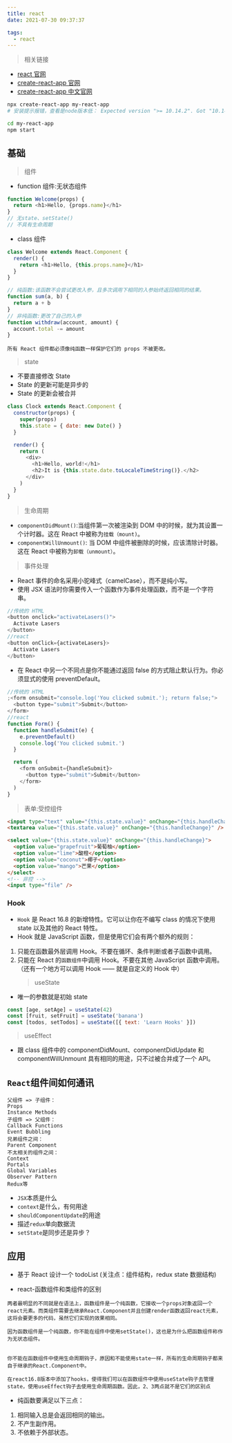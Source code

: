 ```yaml
---
title: react
date: 2021-07-30 09:37:37

tags:
  - react
---
```


> 相关链接

- [react 官网](https://react.docschina.org/)
- [create-react-app 官网](https://create-react-app.dev/)
- [create-react-app 中文官网](http://www.html.cn/create-react-app/)

```bash
npx create-react-app my-react-app
# 安装提示报错，查看是node版本低： Expected version ">= 10.14.2". Got "10.14.0"

cd my-react-app
npm start
```
## 基础
> 组件

- function 组件:无状态组件

```js
function Welcome(props) {
  return <h1>Hello, {props.name}</h1>
}
// 无state、setState()
// 不具有生命周期
```

- class 组件

```js
class Welcome extends React.Component {
  render() {
    return <h1>Hello, {this.props.name}</h1>
  }
}
```

```js
// 纯函数:该函数不会尝试更改入参，且多次调用下相同的入参始终返回相同的结果。
function sum(a, b) {
  return a + b
}
// 非纯函数:更改了自己的入参
function withdraw(account, amount) {
  account.total -= amount
}
```

`所有 React 组件都必须像纯函数一样保护它们的 props 不被更改。`

> state

- 不要直接修改 State
- State 的更新可能是异步的
- State 的更新会被合并

```js
class Clock extends React.Component {
  constructor(props) {
    super(props)
    this.state = { date: new Date() }
  }

  render() {
    return (
      <div>
        <h1>Hello, world!</h1>
        <h2>It is {this.state.date.toLocaleTimeString()}.</h2>
      </div>
    )
  }
}
```

> 生命周期

- `componentDidMount()`:当组件第一次被渲染到 DOM 中的时候，就为其设置一个计时器。这在 React 中被称为`挂载（mount)`。
- `componentWillUnmount()`: 当 DOM 中组件被删除的时候，应该清除计时器。这在 React 中被称为`卸载（unmount）`。

> 事件处理

- React 事件的命名采用小驼峰式（camelCase），而不是纯小写。
- 使用 JSX 语法时你需要传入一个函数作为事件处理函数，而不是一个字符串。

```js
//传统的 HTML
<button onclick="activateLasers()">
  Activate Lasers
</button>
//react
<button onClick={activateLasers}>
  Activate Lasers
</button>
```

- 在 React 中另一个不同点是你不能通过返回 false 的方式阻止默认行为。你必须显式的使用 preventDefault。

```js
//传统的 HTML
;<form onsubmit="console.log('You clicked submit.'); return false;">
  <button type="submit">Submit</button>
</form>
//react
function Form() {
  function handleSubmit(e) {
    e.preventDefault()
    console.log('You clicked submit.')
  }

  return (
    <form onSubmit={handleSubmit}>
      <button type="submit">Submit</button>
    </form>
  )
}
```

> 表单:受控组件

```html
<input type="text" value="{this.state.value}" onChange="{this.handleChange}" />
<textarea value="{this.state.value}" onChange="{this.handleChange}" />

<select value="{this.state.value}" onChange="{this.handleChange}">
  <option value="grapefruit">葡萄柚</option>
  <option value="lime">酸橙</option>
  <option value="coconut">椰子</option>
  <option value="mango">芒果</option>
</select>
<!-- 非控 -->
<input type="file" />
```

### Hook

- `Hook` 是 React 16.8 的新增特性。它可以让你在不编写 class 的情况下使用 state 以及其他的 React 特性。
- Hook 就是 JavaScript 函数，但是使用它们会有两个额外的规则：

1. 只能在函数最外层调用 Hook。不要在循环、条件判断或者子函数中调用。
2. 只能在 React 的`函数组件`中调用 Hook。不要在其他 JavaScript 函数中调用。（还有一个地方可以调用 Hook —— 就是自定义的 Hook 中）
   > useState

- 唯一的参数就是初始 state

```js
const [age, setAge] = useState(42)
const [fruit, setFruit] = useState('banana')
const [todos, setTodos] = useState([{ text: 'Learn Hooks' }])
```

> useEffect

- 跟 class 组件中的 componentDidMount、componentDidUpdate 和 componentWillUnmount 具有相同的用途，只不过被合并成了一个 API。



## `React`组件间如何通讯
```
父组件 => 子组件：
Props
Instance Methods
子组件 => 父组件：
Callback Functions
Event Bubbling
兄弟组件之间：
Parent Component
不太相关的组件之间：
Context
Portals
Global Variables
Observer Pattern
Redux等

```
- `JSX`本质是什么
- `context`是什么，有何用途
- `shouldComponentUpdate`的用途
- 描述`redux`单向数据流
- `setState`是同步还是异步？


## 应用

- 基于 React 设计一个 todoList (关注点：组件结构，redux state 数据结构)

- react-函数组件和类组件的区别
```
两者最明显的不同就是在语法上，函数组件是一个纯函数，它接收一个props对象返回一个react元素。而类组件需要去继承React.Component并且创建render函数返回react元素，这将会要更多的代码，虽然它们实现的效果相同。

因为函数组件是一个纯函数，你不能在组件中使用setState()，这也是为什么把函数组件称作为无状态组件。


你不能在函数组件中使用生命周期钩子，原因和不能使用state一样，所有的生命周期钩子都来自于继承的React.Component中。

在react16.8版本中添加了hooks，使得我们可以在函数组件中使用useState钩子去管理state，使用useEffect钩子去使用生命周期函数。因此，2、3两点就不是它们的区别点
```

- 纯函数要满足以下三点：

1. 相同输入总是会返回相同的输出。
2. 不产生副作用。
3. 不依赖于外部状态。

